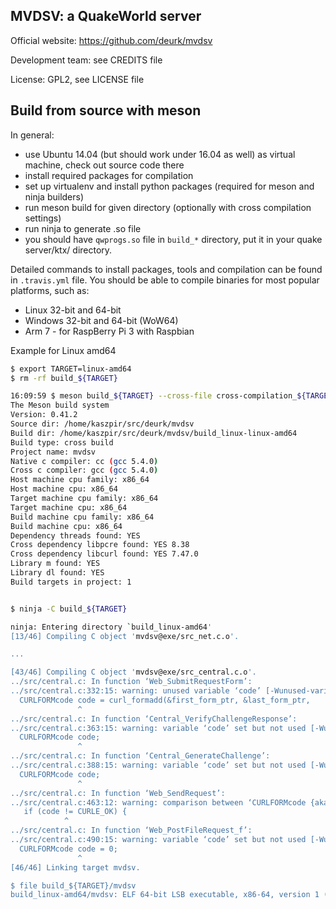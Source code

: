 MVDSV: a QuakeWorld server
--------------------------

Official website:
  https://github.com/deurk/mvdsv

Development team:
  see CREDITS file

License:
  GPL2, see LICENSE file


Build from source with meson
----------------------------

In general:

- use Ubuntu 14.04 (but should work under 16.04 as well) as virtual machine, check out source code there
- install required packages for compilation
- set up virtualenv and install python packages (required for meson and ninja builders)
- run meson build for given directory (optionally with cross compilation settings)
- run ninja to generate .so file
- you should have ``qwprogs.so`` file in ``build_*`` directory, put it in your quake server/ktx/ directory.

Detailed commands to install packages, tools and compilation can be found in ``.travis.yml`` file.
You should be able to compile binaries for most popular platforms, such as:

- Linux 32-bit and 64-bit
- Windows 32-bit and 64-bit (WoW64)
- Arm 7 - for RaspBerry Pi 3 with Raspbian

Example for Linux amd64

```bash
$ export TARGET=linux-amd64
$ rm -rf build_${TARGET}

16:09:59 $ meson build_${TARGET} --cross-file cross-compilation_${TARGET}.txt
The Meson build system
Version: 0.41.2
Source dir: /home/kaszpir/src/deurk/mvdsv
Build dir: /home/kaszpir/src/deurk/mvdsv/build_linux-linux-amd64
Build type: cross build
Project name: mvdsv
Native c compiler: cc (gcc 5.4.0)
Cross c compiler: gcc (gcc 5.4.0)
Host machine cpu family: x86_64
Host machine cpu: x86_64
Target machine cpu family: x86_64
Target machine cpu: x86_64
Build machine cpu family: x86_64
Build machine cpu: x86_64
Dependency threads found: YES
Cross dependency libpcre found: YES 8.38
Cross dependency libcurl found: YES 7.47.0
Library m found: YES
Library dl found: YES
Build targets in project: 1


$ ninja -C build_${TARGET}

ninja: Entering directory `build_linux-amd64'
[13/46] Compiling C object 'mvdsv@exe/src_net.c.o'.

...

[43/46] Compiling C object 'mvdsv@exe/src_central.c.o'.
../src/central.c: In function ‘Web_SubmitRequestForm’:
../src/central.c:332:15: warning: unused variable ‘code’ [-Wunused-variable]
  CURLFORMcode code = curl_formadd(&first_form_ptr, &last_form_ptr,
               ^
../src/central.c: In function ‘Central_VerifyChallengeResponse’:
../src/central.c:363:15: warning: variable ‘code’ set but not used [-Wunused-but-set-variable]
  CURLFORMcode code;
               ^
../src/central.c: In function ‘Central_GenerateChallenge’:
../src/central.c:388:15: warning: variable ‘code’ set but not used [-Wunused-but-set-variable]
  CURLFORMcode code;
               ^
../src/central.c: In function ‘Web_SendRequest’:
../src/central.c:463:12: warning: comparison between ‘CURLFORMcode {aka enum <anonymous>}’ and ‘enum <anonymous>’ [-Wenum-compare]
   if (code != CURLE_OK) {
            ^
../src/central.c: In function ‘Web_PostFileRequest_f’:
../src/central.c:490:15: warning: variable ‘code’ set but not used [-Wunused-but-set-variable]
  CURLFORMcode code = 0;
               ^
[46/46] Linking target mvdsv.

$ file build_${TARGET}/mvdsv
build_linux-amd64/mvdsv: ELF 64-bit LSB executable, x86-64, version 1 (SYSV), dynamically linked, interpreter /lib64/ld-linux-x86-64.so.2, for GNU/Linux 2.6.32, BuildID[sha1]=dedd6661cff55d457b15d2641c02baaf7be9a8b1, not stripped


```
